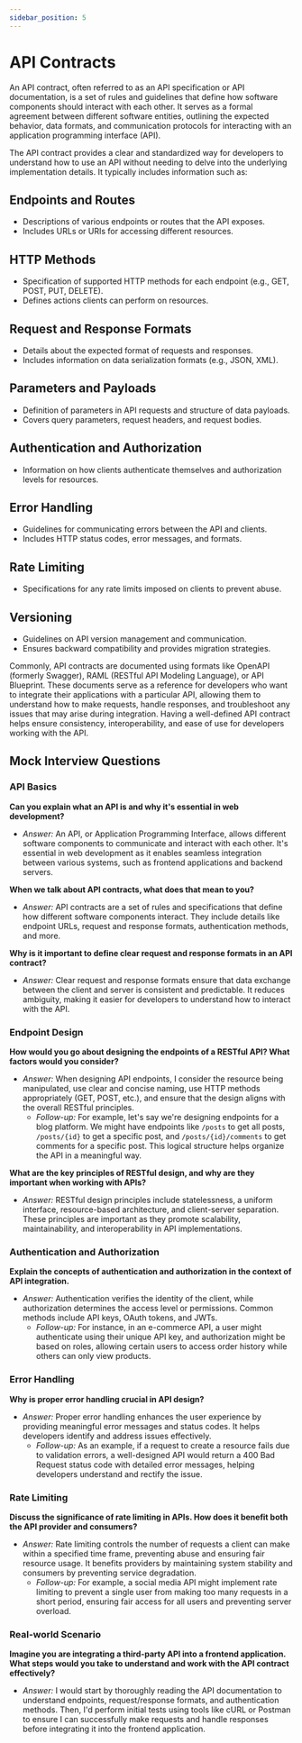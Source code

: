 ```yaml
---
sidebar_position: 5
---
```


# API Contracts

An API contract, often referred to as an API specification or API documentation, is a set of rules and guidelines that define how software components should interact with each other. It serves as a formal agreement between different software entities, outlining the expected behavior, data formats, and communication protocols for interacting with an application programming interface (API).

The API contract provides a clear and standardized way for developers to understand how to use an API without needing to delve into the underlying implementation details. It typically includes information such as:

## Endpoints and Routes
   - Descriptions of various endpoints or routes that the API exposes.
   - Includes URLs or URIs for accessing different resources.

## HTTP Methods
   - Specification of supported HTTP methods for each endpoint (e.g., GET, POST, PUT, DELETE).
   - Defines actions clients can perform on resources.

## Request and Response Formats
   - Details about the expected format of requests and responses.
   - Includes information on data serialization formats (e.g., JSON, XML).

## Parameters and Payloads
   - Definition of parameters in API requests and structure of data payloads.
   - Covers query parameters, request headers, and request bodies.

## Authentication and Authorization
   - Information on how clients authenticate themselves and authorization levels for resources.

## Error Handling
   - Guidelines for communicating errors between the API and clients.
   - Includes HTTP status codes, error messages, and formats.

## Rate Limiting
   - Specifications for any rate limits imposed on clients to prevent abuse.

## Versioning
   - Guidelines on API version management and communication.
   - Ensures backward compatibility and provides migration strategies.

Commonly, API contracts are documented using formats like OpenAPI (formerly Swagger), RAML (RESTful API Modeling Language), or API Blueprint. These documents serve as a reference for developers who want to integrate their applications with a particular API, allowing them to understand how to make requests, handle responses, and troubleshoot any issues that may arise during integration. Having a well-defined API contract helps ensure consistency, interoperability, and ease of use for developers working with the API.

## Mock Interview Questions

### API Basics
**Can you explain what an API is and why it's essential in web development?**
- *Answer:* An API, or Application Programming Interface, allows different software components to communicate and interact with each other. It's essential in web development as it enables seamless integration between various systems, such as frontend applications and backend servers.

**When we talk about API contracts, what does that mean to you?**
- *Answer:* API contracts are a set of rules and specifications that define how different software components interact. They include details like endpoint URLs, request and response formats, authentication methods, and more.

**Why is it important to define clear request and response formats in an API contract?**
- *Answer:* Clear request and response formats ensure that data exchange between the client and server is consistent and predictable. It reduces ambiguity, making it easier for developers to understand how to interact with the API.

### Endpoint Design
**How would you go about designing the endpoints of a RESTful API? What factors would you consider?**
- *Answer:* When designing API endpoints, I consider the resource being manipulated, use clear and concise naming, use HTTP methods appropriately (GET, POST, etc.), and ensure that the design aligns with the overall RESTful principles.
   - *Follow-up:* For example, let's say we're designing endpoints for a blog platform. We might have endpoints like `/posts` to get all posts, `/posts/{id}` to get a specific post, and `/posts/{id}/comments` to get comments for a specific post. This logical structure helps organize the API in a meaningful way.

**What are the key principles of RESTful design, and why are they important when working with APIs?**
- *Answer:* RESTful design principles include statelessness, a uniform interface, resource-based architecture, and client-server separation. These principles are important as they promote scalability, maintainability, and interoperability in API implementations.


### Authentication and Authorization
**Explain the concepts of authentication and authorization in the context of API integration.**
- *Answer:* Authentication verifies the identity of the client, while authorization determines the access level or permissions. Common methods include API keys, OAuth tokens, and JWTs.
   - *Follow-up:* For instance, in an e-commerce API, a user might authenticate using their unique API key, and authorization might be based on roles, allowing certain users to access order history while others can only view products.


### Error Handling
**Why is proper error handling crucial in API design?**
- *Answer:* Proper error handling enhances the user experience by providing meaningful error messages and status codes. It helps developers identify and address issues effectively.
   - *Follow-up:* As an example, if a request to create a resource fails due to validation errors, a well-designed API would return a 400 Bad Request status code with detailed error messages, helping developers understand and rectify the issue.


### Rate Limiting
**Discuss the significance of rate limiting in APIs. How does it benefit both the API provider and consumers?**
- *Answer:* Rate limiting controls the number of requests a client can make within a specified time frame, preventing abuse and ensuring fair resource usage. It benefits providers by maintaining system stability and consumers by preventing service degradation.
   - *Follow-up:* For example, a social media API might implement rate limiting to prevent a single user from making too many requests in a short period, ensuring fair access for all users and preventing server overload.


### Real-world Scenario
**Imagine you are integrating a third-party API into a frontend application. What steps would you take to understand and work with the API contract effectively?**
- *Answer:* I would start by thoroughly reading the API documentation to understand endpoints, request/response formats, and authentication methods. Then, I'd perform initial tests using tools like cURL or Postman to ensure I can successfully make requests and handle responses before integrating it into the frontend application.


